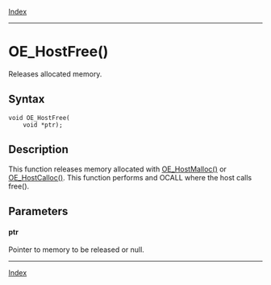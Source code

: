 [Index](index.md)

---
# OE_HostFree()

Releases allocated memory.

## Syntax

    void OE_HostFree(
        void *ptr);
## Description 

This function releases memory allocated with [OE_HostMalloc()](enclave_8h_aba7207f5f5dd14d9e740548dd8b6b3fd_1aba7207f5f5dd14d9e740548dd8b6b3fd.md) or [OE_HostCalloc()](enclave_8h_a135af92bdf694591e1de1f8a61054511_1a135af92bdf694591e1de1f8a61054511.md). This function performs and OCALL where the host calls free().



## Parameters

#### ptr

Pointer to memory to be released or null.

---
[Index](index.md)

